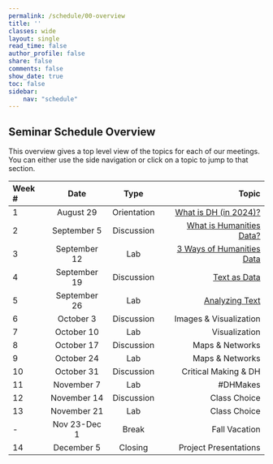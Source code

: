 ```yaml
---
permalink: /schedule/00-overview
title: ''
classes: wide
layout: single
read_time: false
author_profile: false
share: false
comments: false
show_date: true
toc: false
sidebar:
    nav: "schedule"
---
```


## Seminar Schedule Overview

This overview gives a top level view of the topics for each of our meetings. You can either use the side navigation or click on a topic to jump to that section.

| Week # | Date | Type | Topic |
| :-- | :---: | :---: | --------:| 
| 1 | August 29 | Orientation | [What is DH (in 2024)?]({{site.baseurl}}/schedule/1-what-is-dh) | 
| 2 | September 5 | Discussion | [What is Humanities Data?]({{site.baseurl}}/schedule/02-data) |
| 3 | September 12 | Lab | [3 Ways of  Humanities Data]({{site.baseurl}}/schedule/03-data-lab) |
| 4 | September 19 | Discussion | [Text as Data]({{site.baseurl}}/schedule/04-text) |
| 5 | September 26 | Lab | [Analyzing Text]({{site.baseurl}}/schedule/05-text-lab) |
| 6 | October 3 | Discussion | Images & Visualization |
| 7 | October 10 | Lab | Visualization | 
| 8 | October 17 | Discussion | Maps & Networks | 
| 9 | October 24 | Lab | Maps & Networks | 
| 10 | October 31 | Discussion | Critical Making & DH|
| 11 | November 7 | Lab | #DHMakes |
| 12 | November 14 | Discussion | Class Choice |
| 13 | November 21 | Lab | Class Choice |
| - | Nov 23-Dec 1 | Break | Fall Vacation | 
| 14 | December 5 | Closing | Project Presentations | 